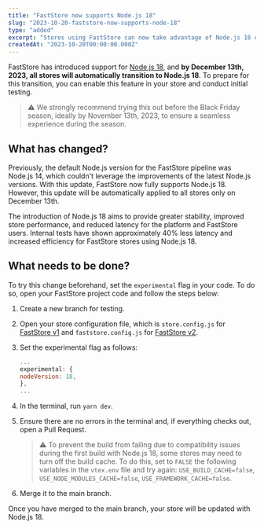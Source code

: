 ```yaml
---
title: "FastStore now supports Node.js 18"
slug: "2023-10-20-faststore-now-supports-node-18"
type: "added"
excerpt: "Stores using FastStore can now take advantage of Node.js 18 capabilities."
createdAt: "2023-10-20T00:00:00.000Z"
---
```


FastStore has introduced support for [Node.js 18](https://nodejs.org/en/blog/announcements/v18-release-announce), and **by December 13th, 2023, all stores will automatically transition to Node.js 18**. To prepare for this transition, you can enable this feature in your store and conduct initial testing.

> ⚠️ We strongly recommend trying this out before the Black Friday season, ideally by November 13th, 2023, to ensure a seamless experience during the season.

## What has changed?

Previously, the default Node.js version for the FastStore pipeline was Node.js 14, which couldn't leverage the improvements of the latest Node.js versions. With this update, FastStore now fully supports Node.js 18. However, this update will be automatically applied to all stores only on December 13th.

The introduction of Node.js 18 aims to provide greater stability, improved store performance, and reduced latency for the platform and FastStore users. Internal tests have shown approximately 40% less latency and increased efficiency for FastStore stores using Node.js 18.

## What needs to be done?

To try this change beforehand, set the `experimental` flag in your code. To do so, open your FastStore project code and follow the steps below:

1. Create a new branch for testing.
2. Open your store configuration file, which is `store.config.js` for [FastStore v1](https://v1.faststore.dev/) and `faststore.config.js` for [FastStore v2](https://faststore.dev/).
3. Set the experimental flag as follows:

   ```js
   ...
   experimental: {
   nodeVersion: 18,
   },
   ...
   ```

4. In the terminal, run `yarn dev`.
5. Ensure there are no errors in the terminal and, if everything checks out, open a Pull Request.

   > ⚠️ To prevent the build from failing due to compatibility issues during the first build with Node.js 18, some stores may need to turn off the build cache. To do this, set to `FALSE` the following variables in the `vtex.env` file and try again: `USE_BUILD_CACHE=false`, `USE_NODE_MODULES_CACHE=false`, `USE_FRAMEWORK_CACHE=false`.

6. Merge it to the main branch.

Once you have merged to the main branch, your store will be updated with Node.js 18.
